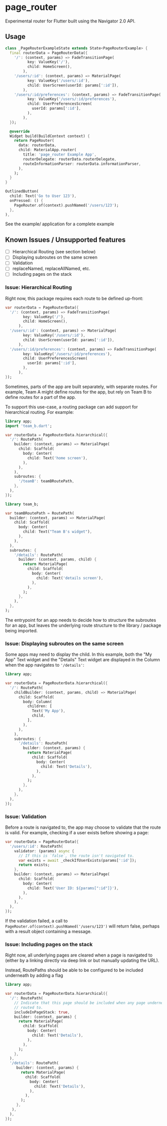# page_router

Experimental router for Flutter built using the Navigator 2.0 API.

## Usage

```dart
class _PageRouterExampleState extends State<PageRouterExample> {
  final routerData = PageRouterData({
    '/': (context, params) => FadeTransitionPage(
          key: ValueKey('/'),
          child: HomeScreen(),
        ),
    '/users/:id': (context, params) => MaterialPage(
          key: ValueKey('/users/:id'),
          child: UserScreen(userId: params[':id']),
        ),
    '/users/:id/preferences': (context, params) => FadeTransitionPage(
          key: ValueKey('/users/:id/preferences'),
          child: UserPreferencesScreen(
            userId: params[':id'],
          ),
        ),
  });

  @override
  Widget build(BuildContext context) {
    return PageRouter(
      data: routerData,
      child: MaterialApp.router(
        title: 'page_router Example App',
        routerDelegate: routerData.routerDelegate,
        routeInformationParser: routerData.informationParser,
      ),
    );
  }
}
```


```dart
OutlinedButton(
  child: Text('Go to User 123'),
  onPressed: () {
    PageRouter.of(context).pushNamed('/users/123');
  },
),
```

See the example/ application for a complete example

## Known Issues / Unsupported features

- [ ] Hierarchical Routing (see section below)
- [ ] Displaying subroutes on the same screen
- [ ] Validation
- [ ] replaceNamed, replaceAllNamed, etc.
- [ ] Including pages on the stack

### Issue: Hierarchical Routing
Right now, this package requires each route to be defined up-front:

```dart
var routerData = PageRouterData({
  '/': (context, params) => FadeTransitionPage(
        key: ValueKey('/'),
        child: HomeScreen(),
      ),
  '/users/:id': (context, params) => MaterialPage(
        key: ValueKey('/users/:id'),
        child: UserScreen(userId: params[':id']),
      ),
  '/users/:id/preferences': (context, params) => FadeTransitionPage(
        key: ValueKey('/users/:id/preferences'),
        child: UserPreferencesScreen(
          userId: params[':id'],
        ),
      ),
});
```

Sometimes, parts of the app are built separately, with separate routes. For
example, Team A might define routes for the app, but rely on Team B to define
routes for a part of the app.

To support this use-case, a routing package can add support for hierarchical
routing. For example:

```dart
library app;
import 'team_b.dart';

var routerData = PageRouterData.hierarchical({
  '/': RoutePath(
    builder: (context, params) => MaterialPage(
      child: Scaffold(
        body: Center(
          child: Text('home screen'),
        ),
      ),
    ),
    subroutes: {
      '/teamB': teamBRoutePath,
    },
  ),
});
```

```dart
library team_b;

var teamBRoutePath = RoutePath(
  builder: (context, params) => MaterialPage(
    child: Scaffold(
      body: Center(
        child: Text("Team B's widget"),
      ),
    ),
  ),
  subroutes: {
    '/details': RoutePath(
      builder: (context, params, child) {
        return MaterialPage(
          child: Scaffold(
            body: Center(
              child: Text('details screen'),
            ),
          ),
        );
      },
    ),
  },
);

```

The entrypoint for an app needs to decide how to structure the subroutes for an
app, but leaves the underlying route structure to the library / package being
imported.

### Issue: Displaying subroutes on the same screen

Some apps may need to display the child. In this example, both the "My App" Text
widget and the "Details" Text widget are displayed in the Column when the app
navigates to `'/details'`:

```dart
library app;

var routerData = PageRouterData.hierarchical({
  '/': RoutePath(
    childBuilder: (context, params, child) => MaterialPage(
      child: Scaffold(
        body: Column(
          children: [
            Text('My App'),
            child,
          ],
        ),
      ),
    ),
    subroutes: {
      '/details': RoutePath(
        builder: (context, params) {
          return MaterialPage(
            child: Scaffold(
              body: Center(
                child: Text('Details'),
              ),
            ),
          );
        },
      ),
    },
  ),
});
```

### Issue: Validation

Before a route is navigated to, the app may choose to validate that the 
route is valid. For example, checking if a user exists before showing a page:

```dart
var routerData = PageRouterData({
  '/users/:id': RoutePath(
    validator: (params) async {
      // If this is `false`, the route isn't navigated to.
      var exists = await _checkIfUserExists(params[':id']);
      return exists;
    },
    builder: (context, params) => MaterialPage(
      child: Scaffold(
        body: Center(
          child: Text('User ID: ${params[":id"]}'),
        ),
      ),
    ),
  ),
});
```

If the validation failed, a call to
`PageRouter.of(context).pushNamed('/users/123')` will return false, perhaps with
a result object containing a message.

### Issue: Including pages on the stack
Right now, all underlying pages are cleared when a page is navigated to (either
by a linking directly via deep link or but manually updating the URL). 

Instead, RoutePaths should be able to be configured to be included underneath
by adding a flag

```dart
library app;

var routerData = PageRouterData.hierarchical({
  '/': RoutePath(
    // Indicate that this page should be included when any page underneath is
    // routed to.
    includeInPageStack: true, 
    builder: (context, params) {
      return MaterialPage(
        child: Scaffold(
          body: Center(
            child: Text('Details'),
          ),
        ),
      );
    },
  ),
  '/details': RoutePath(
     builder: (context, params) {
       return MaterialPage(
         child: Scaffold(
           body: Center(
             child: Text('Details'),
           ),
         ),
       );
     },
   ),
  ),
});
```
